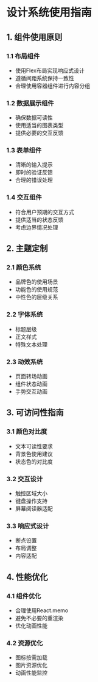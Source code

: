# 设计系统使用指南

## 1. 组件使用原则

### 1.1 布局组件
- 使用Flex布局实现响应式设计
- 遵循间距系统保持一致性
- 合理使用容器组件进行内容分组

### 1.2 数据展示组件
- 确保数据可读性
- 使用适当的图表类型
- 提供必要的交互反馈

### 1.3 表单组件
- 清晰的输入提示
- 即时的验证反馈
- 合理的错误处理

### 1.4 交互组件
- 符合用户预期的交互方式
- 提供适当的状态反馈
- 考虑边界情况处理

## 2. 主题定制

### 2.1 颜色系统
- 品牌色的使用场景
- 功能色的使用规范
- 中性色的层级关系

### 2.2 字体系统
- 标题层级
- 正文样式
- 特殊文本处理

### 2.3 动效系统
- 页面转场动画
- 组件状态动画
- 手势交互动画

## 3. 可访问性指南

### 3.1 颜色对比度
- 文本可读性要求
- 背景色使用建议
- 状态色的对比度

### 3.2 交互设计
- 触控区域大小
- 键盘操作支持
- 屏幕阅读器适配

### 3.3 响应式设计
- 断点设置
- 布局调整
- 内容适配

## 4. 性能优化

### 4.1 组件优化
- 合理使用React.memo
- 避免不必要的重渲染
- 优化动画性能

### 4.2 资源优化
- 图标按需加载
- 图片资源优化
- 动画性能监控 